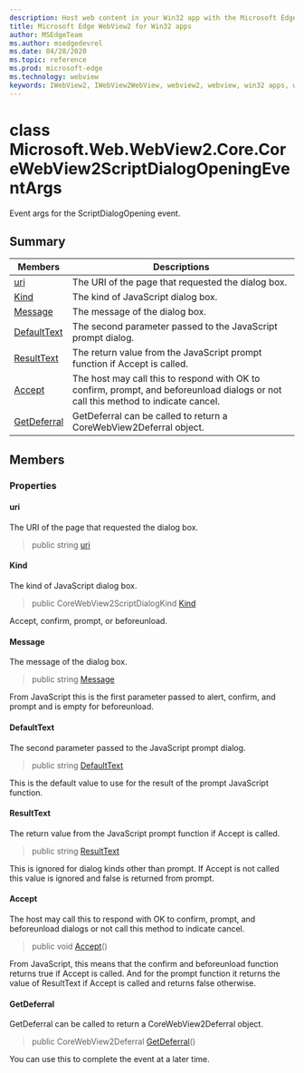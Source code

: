 ```yaml
---
description: Host web content in your Win32 app with the Microsoft Edge WebView2 control
title: Microsoft Edge WebView2 for Win32 apps
author: MSEdgeTeam
ms.author: msedgedevrel
ms.date: 04/28/2020
ms.topic: reference
ms.prod: microsoft-edge
ms.technology: webview
keywords: IWebView2, IWebView2WebView, webview2, webview, win32 apps, win32, edge, ICoreWebView2, ICoreWebView2Controller, browser control, edge html
---
```


# class Microsoft.Web.WebView2.Core.CoreWebView2ScriptDialogOpeningEventArgs 

Event args for the ScriptDialogOpening event.

## Summary

 Members                        | Descriptions
--------------------------------|---------------------------------------------
[uri](#uri) | The URI of the page that requested the dialog box.
[Kind](#kind) | The kind of JavaScript dialog box.
[Message](#message) | The message of the dialog box.
[DefaultText](#defaulttext) | The second parameter passed to the JavaScript prompt dialog.
[ResultText](#resulttext) | The return value from the JavaScript prompt function if Accept is called.
[Accept](#accept) | The host may call this to respond with OK to confirm, prompt, and beforeunload dialogs or not call this method to indicate cancel.
[GetDeferral](#getdeferral) | GetDeferral can be called to return a CoreWebView2Deferral object.

## Members

### Properties

#### uri 

The URI of the page that requested the dialog box.

> public string [uri](#uri)

#### Kind 

The kind of JavaScript dialog box.

> public CoreWebView2ScriptDialogKind [Kind](#kind)

Accept, confirm, prompt, or beforeunload.

#### Message 

The message of the dialog box.

> public string [Message](#message)

From JavaScript this is the first parameter passed to alert, confirm, and prompt and is empty for beforeunload.

#### DefaultText 

The second parameter passed to the JavaScript prompt dialog.

> public string [DefaultText](#defaulttext)

This is the default value to use for the result of the prompt JavaScript function.

#### ResultText 

The return value from the JavaScript prompt function if Accept is called.

> public string [ResultText](#resulttext)

This is ignored for dialog kinds other than prompt. If Accept is not called this value is ignored and false is returned from prompt.

#### Accept 

The host may call this to respond with OK to confirm, prompt, and beforeunload dialogs or not call this method to indicate cancel.

> public void [Accept](#accept)()

From JavaScript, this means that the confirm and beforeunload function returns true if Accept is called. And for the prompt function it returns the value of ResultText if Accept is called and returns false otherwise.

#### GetDeferral 

GetDeferral can be called to return a CoreWebView2Deferral object.

> public CoreWebView2Deferral [GetDeferral](#getdeferral)()

You can use this to complete the event at a later time.

